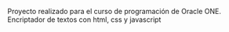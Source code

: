 ﻿Proyecto realizado para el curso de programación de Oracle ONE.
Encriptador de textos con html, css y javascript

